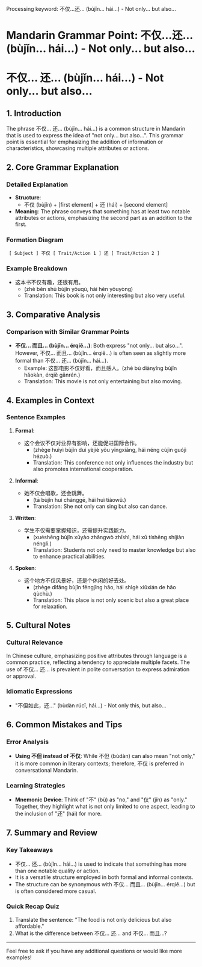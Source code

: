 Processing keyword: 不仅…还… (bùjǐn… hái…) - Not only... but also...
# Mandarin Grammar Point: 不仅…还… (bùjǐn… hái…) - Not only... but also...
# 不仅… 还… (bùjǐn… hái…) - Not only... but also...
## 1. Introduction
The phrase 不仅… 还… (bùjǐn… hái…) is a common structure in Mandarin that is used to express the idea of "not only... but also...". This grammar point is essential for emphasizing the addition of information or characteristics, showcasing multiple attributes or actions.
## 2. Core Grammar Explanation
### Detailed Explanation
- **Structure**: 
  - 不仅 (bùjǐn) + [first element] + 还 (hái) + [second element]
- **Meaning**: The phrase conveys that something has at least two notable attributes or actions, emphasizing the second part as an addition to the first.
### Formation Diagram
```
 [ Subject ] 不仅 [ Trait/Action 1 ] 还 [ Trait/Action 2 ]
```
### Example Breakdown
- 这本书不仅有趣，还很有用。
  - (zhè běn shū bùjǐn yǒuqù, hái hěn yǒuyòng)
  - Translation: This book is not only interesting but also very useful.
## 3. Comparative Analysis
### Comparison with Similar Grammar Points
- **不仅... 而且... (bùjǐn... érqiě...)**: Both express "not only... but also...". However, 不仅... 而且... (bùjǐn... érqiě...) is often seen as slightly more formal than 不仅... 还... (bùjǐn... hái...).
  - Example: 这部电影不仅好看，而且感人。(zhè bù diànyǐng bùjǐn hǎokàn, érqiě gǎnrén.)
  - Translation: This movie is not only entertaining but also moving.
## 4. Examples in Context
### Sentence Examples
1. **Formal**: 
   - 这个会议不仅对业界有影响，还能促进国际合作。
     - (zhège huìyì bùjǐn duì yèjiè yǒu yǐngxiǎng, hái néng cùjìn guójì hézuò.)
     - Translation: This conference not only influences the industry but also promotes international cooperation.
     
2. **Informal**: 
   - 她不仅会唱歌，还会跳舞。
     - (tā bùjǐn huì chànggē, hái huì tiàowǔ.)
     - Translation: She not only can sing but also can dance.
3. **Written**: 
   - 学生不仅需要掌握知识，还需提升实践能力。
     - (xuéshēng bùjǐn xūyào zhǎngwò zhīshì, hái xū tíshēng shíjiàn nénglì.)
     - Translation: Students not only need to master knowledge but also to enhance practical abilities.
4. **Spoken**: 
   - 这个地方不仅风景好，还是个休闲的好去处。
     - (zhège dìfāng bùjǐn fēngjǐng hǎo, hái shìgè xiūxián de hǎo qùchù.)
     - Translation: This place is not only scenic but also a great place for relaxation.
## 5. Cultural Notes
### Cultural Relevance
In Chinese culture, emphasizing positive attributes through language is a common practice, reflecting a tendency to appreciate multiple facets. The use of 不仅... 还... is prevalent in polite conversation to express admiration or approval.
### Idiomatic Expressions
- "不但如此，还..." (bùdàn rúcǐ, hái...) - Not only this, but also...
## 6. Common Mistakes and Tips
### Error Analysis
- **Using 不但 instead of 不仅**: While 不但 (bùdàn) can also mean "not only," it is more common in literary contexts; therefore, 不仅 is preferred in conversational Mandarin.
  
### Learning Strategies
- **Mnemonic Device**: Think of "不" (bù) as "no," and "仅" (jǐn) as "only." Together, they highlight what is not only limited to one aspect, leading to the inclusion of "还" (hái) for more.
## 7. Summary and Review
### Key Takeaways
- 不仅… 还… (bùjǐn… hái…) is used to indicate that something has more than one notable quality or action.
- It is a versatile structure employed in both formal and informal contexts.
- The structure can be synonymous with 不仅… 而且… (bùjǐn… érqiě…) but is often considered more casual.
### Quick Recap Quiz
1. Translate the sentence: "The food is not only delicious but also affordable."
2. What is the difference between 不仅… 还… and 不仅… 而且…?
---
Feel free to ask if you have any additional questions or would like more examples!
